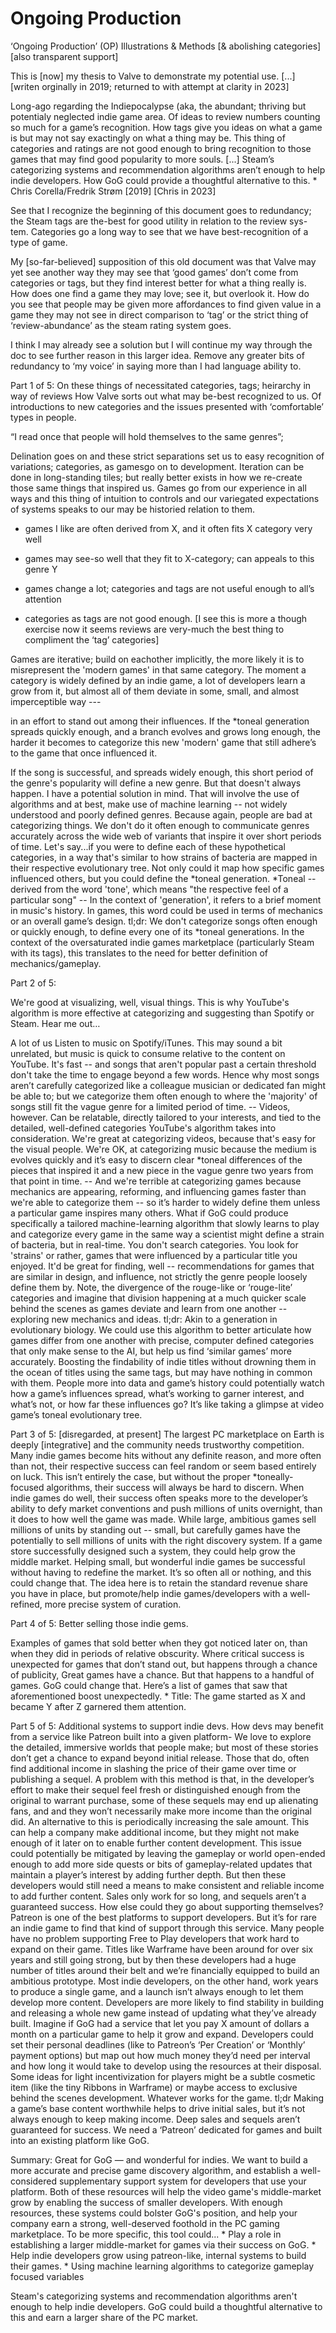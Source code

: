 
# Ongoing Production
‘Ongoing Production’ (OP) Illustrations & Methods
[& abolishing categories]
[also transparent support]

This is [now] my thesis to Valve to demonstrate my potential use. [...] 
[writen orginally in 2019; returned to with attempt at clarity in 2023]

Long-ago regarding the Indiepocalypse (aka, the abundant; thriving but potentialy neglected indie game area. Of ideas to review numbers counting so much for a game’s recognition. How tags give you ideas on what a game is but may not say exactingly on what a thing may be. This thing of categories and ratings are not good enough to bring recognition to those games that may find good popularity to more souls. [...] Steam’s categorizing systems and recommendation algorithms aren’t enough to help indie developers. How GoG could provide a thoughtful alternative to this. 
	* Chris Corella/Fredrik Strøm [2019] [Chris in 2023]

See that I recognize the beginning 
of this document goes to redundancy; 
the Steam tags are the-best for good
utility in relation to the review sys-
tem. Categories go a long way to see
that we have best-recognition of a
type of game. 

My [so-far-believed] supposition of 
this old document was that Valve 
may yet see another way they may 
see that ‘good games’ don’t come 
from categories or tags, but they 
find interest better for what a thing
really is. How does one find a game
they may love; see it, but overlook it.
How do you see that people may be
given more affordances to find given
value in a game they may not see in
direct comparison to ‘tag’ or the strict
thing of ‘review-abundance’ as the
steam rating system goes. 

I think I may already see a solution
but I will continue my way through
the doc to see further reason in this
larger idea. Remove any greater bits
of redundancy to ‘my voice’ in saying
more than I had language ability to.







Part 1 of 5: 
On these things of necessitated categories, tags; heirarchy in way of reviews
How Valve sorts out what may be-best recognized to us. Of introductions to
new categories and the issues presented with ‘comfortable’ types in people.

“I read once that people will hold themselves to the same genres”; 

Delination goes on and these strict separations set us to easy recognition of variations; categories, as gamesgo on to development. Iteration can be done in long-standing tiles; but really better exists in how we re-create those same things that inspired us. Games go from our experience in all ways and this thing of intuition to controls and our variegated expectations of systems speaks to our may be historied relation to them. 

- games I like are often derived from X, and it often fits X category very well
- games may see-so well that they fit to X-category; can appeals to this genre Y

- games change a lot; categories and tags are not useful enough to all’s attention
- categories as tags are not good enough. [I see this is more a though exercise
now it seems reviews are very-much the best thing to compliment the ‘tag’ categories] 

Games are iterative; build on eachother implicitly, the more likely it is to misrepresent the 'modern games' in that same category. The moment a category is widely defined by an indie game, a lot of developers learn a grow from it, but almost all of them deviate in some, small, and almost imperceptible way --- 

in an effort to stand out among their influences. If the *toneal generation spreads quickly enough, and a branch evolves and grows long enough, the harder it becomes to categorize this new 'modern' game that still adhere’s to the game that once influenced it. 

If the song is successful, and spreads widely enough, this short period of the genre's popularity will define a new genre. But that doesn't always happen.
I have a potential solution in mind. That will involve the use of algorithms and at best, make use of machine learning  -- not widely understood and poorly defined genres. Because again, people are bad at categorizing things. We don't do it often enough to communicate genres accurately across the wide web of variants that inspire it over short periods of time.
Let's say...if you were to define each of these hypothetical categories, in a way that's similar to how strains of bacteria are mapped in their respective evolutionary tree. Not only could it map how specific games influenced others, but you could define the *toneal generation.
*Toneal -- derived from the word 'tone', which means "the respective feel of a particular song" -- In the context of 'generation', it refers to a brief moment in music's history. In games, this word could be used in terms of mechanics or an overall game’s design.
tl;dr: We don't categorize songs often enough or quickly enough, to define every one of its *toneal generations. In the context of the oversaturated indie games marketplace (particularly Steam with its tags), this translates to the need for better definition of mechanics/gameplay.

Part 2 of 5:

We're good at visualizing, well, visual things. This is why YouTube's algorithm is more effective at categorizing and suggesting than Spotify or Steam. Hear me out…

A lot of us Listen to music on Spotify/iTunes. This may sound a bit unrelated, but music is quick to consume relative to the content on YouTube. It's fast -- and songs that aren't popular past a certain threshold don't take the time to engage beyond a few words. Hence why most songs aren’t carefully categorized like a colleague musician or dedicated fan might be able to; but we categorize them often enough to where the 'majority' of songs still fit the vague genre for a limited period of time. -- Videos, however. Can be relatable, directly tailored to your interests, and tied to the detailed, well-defined categories YouTube's algorithm takes into consideration.
We're great at categorizing videos, because that's easy for the visual people. We're OK, at categorizing music because the medium is evolves quickly and it’s easy to discern clear *toneal differences of the pieces that inspired it and a new piece in the vague genre two years from that point in time. -- And we're terrible at categorizing games because mechanics are appearing, reforming, and influencing games faster than we're able to categorize them -- so it’s harder to widely define them unless a particular game inspires many others. 
What if GoG could produce specifically a tailored machine-learning algorithm that slowly learns to play and categorize every game in the same way a scientist might define a strain of bacteria, but in real-time. You don't search categories. You look for 'strains' or rather, games that were influenced by a particular title you enjoyed. It'd be great for finding, well -- recommendations for games that are similar in design, and influence, not strictly the genre people loosely define them by. Note, the divergence of the rouge-like or ‘rouge-lite’ categories and imagine that division happening at a much quicker scale behind the scenes as games deviate and learn from one another -- exploring new mechanics and ideas.
tl;dr: Akin to a generation in evolutionary biology. We could use this algorithm to better articulate how games differ from one another with precise, computer defined categories that only make sense to the AI, but help us find ‘similar games’ more accurately. Boosting the findability of indie titles without drowning them in the ocean of titles using the same tags, but may have nothing in common with them. People more into data and game’s history could potentially watch how a game’s influences spread, what’s working to garner interest, and what’s not, or how far these influences go? It’s like taking a glimpse at video game’s toneal evolutionary tree.

Part 3 of 5: [disregarded, at present]
The largest PC marketplace on Earth is deeply [integrative] 
and the community needs trustworthy competition.
Many indie games become hits without any definite reason, and more often than not, their respective success can feel random or seem based entirely on luck. This isn’t entirely the case, but without the proper *toneally-focused algorithms, their success will always be hard to discern.
When indie games do well, their success often speaks more to the developer’s ability to defy market conventions and push millions of units overnight, than it does to how well the game was made. While large, ambitious games sell millions of units by standing out -- small, but carefully games have the potentially to sell millions of units with the right discovery system. If a game store successfully designed such a system, they could help grow the middle market. Helping small, but wonderful indie games be successful without having to redefine the market.
It’s so often all or nothing, and this could change that.
The idea here is to retain the standard revenue share you have in place, but promote/help indie games/developers with a well-refined, more precise system of curation. 

Part 4 of 5: Better selling those indie gems. 

Examples of games that sold better when they got noticed later on, than when they did in periods of relative obscurity. 
Where critical success is unexpected for games that don’t stand out, but happens through a chance of publicity, Great games have a chance. But that happens to a handful of games. GoG could change that. Here’s a list of games that saw that aforementioned boost unexpectedly.
	* Title: The game started as X and became Y after Z garnered them attention.

Part 5 of 5: Additional systems to support indie devs. 
How devs may benefit from a service like Patreon built into a given platform-
We love to explore the detailed, immersive worlds that people make; but most of these stories don’t get a chance to expand beyond initial release. Those that do, often find additional income in slashing the price of their game over time or publishing a sequel. A problem with this method is that, in the developer’s effort to make their sequel feel fresh or distinguished enough from the original to warrant purchase, some of these sequels may end up alienating fans, and and they won’t necessarily make more income than the original did. An alternative to this is periodically increasing the sale amount. This can help a company make additional income, but they might not make enough of it later on to enable further content development. 
This issue could potentially be mitigated by leaving the gameplay or world open-ended enough to add more side quests or bits of gameplay-related updates that maintain a player’s interest by adding further depth. But then these developers would still need a means to make consistent and reliable income to add further content. Sales only work for so long, and sequels aren’t a guaranteed success. How else could they go about supporting themselves?
Patreon is one of the best platforms to support developers. But it’s for rare an indie game to find that kind of support through this service. Many people have no problem supporting Free to Play developers that work hard to expand on their game. Titles like Warframe have been around for over six years and still going strong, but by then these developers had a huge number of titles around their belt and we’re financially equipped to build an ambitious prototype. Most indie developers, on the other hand, work years to produce a single game, and a launch isn’t always enough to let them develop more content. Developers are more likely to find stability in building and releasing a whole new game instead of updating what they’ve already built.
Imagine if GoG had a service that let you pay X amount of dollars a month on a particular game to help it grow and expand. Developers could set their personal deadlines (like to Patreon’s ‘Per Creation’ or ‘Monthly’ payment options) but map out how much money they’d need per interval and how long it would take to develop using the resources at their disposal. Some ideas for light incentivization for players might be a subtle cosmetic item (like the tiny Ribbons in Warframe) or maybe access to exclusive behind the scenes development. Whatever works for the game.
tl;dr Making a game’s base content worthwhile helps to drive initial sales, but it’s not always enough to keep making income. Deep sales and sequels aren’t guaranteed for success. We need a ‘Patreon’ dedicated for games and built into an existing platform like GoG.

Summary: Great for GoG — and wonderful for indies.
We want to build a more accurate and precise game discovery algorithm, and establish a well-considered supplementary support system for developers that use your platform. Both of these resources will help the video game's middle-market grow by enabling the success of smaller developers. With enough resources, these systems could bolster GoG's position, and help your company earn a strong, well-deserved foothold in the PC gaming marketplace.
To be more specific, this tool could...
	* Play a role in establishing a larger middle-market for games via their success on GoG.
	* Help indie developers grow using patreon-like, internal systems to build their games.
	* Using machine learning algorithms to categorize gameplay focused variables

Steam's categorizing systems and recommendation algorithms aren't enough to help indie developers. GoG could build a thoughtful alternative to this and earn a larger share of the PC market.
